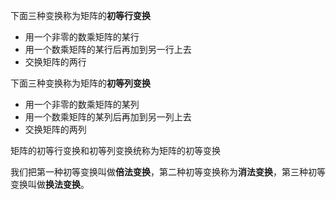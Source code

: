 下面三种变换称为矩阵的**初等行变换**
- 用一个非零的数乘矩阵的某行
- 用一个数乘矩阵的某行后再加到另一行上去
- 交换矩阵的两行

下面三种变换称为矩阵的**初等列变换**
- 用一个非零的数乘矩阵的某列
- 用一个数乘矩阵的某列后再加到另一列上去
- 交换矩阵的两列

矩阵的初等行变换和初等列变换统称为矩阵的初等变换

我们把第一种初等变换叫做**倍法变换**，第二种初等变换称为**消法变换**，第三种初等变换叫做**换法变换**。